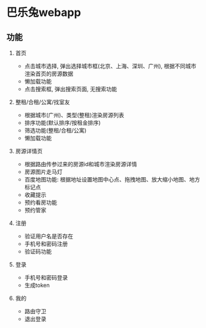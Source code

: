 # 巴乐兔webapp

## 功能

1. 首页
    + 点击城市选择, 弹出选择城市框(北京、上海、深圳、广州), 根据不同城市渲染首页的房源数据
    + 懒加载功能
    + 点击搜索框, 弹出搜索页面, 无搜索功能

2. 整租/合租/公寓/找室友
    + 根据城市(广州)、类型(整租)渲染房源列表
    + 排序功能(默认排序/按租金排序)
    + 筛选功能(整租/合租/公寓)
    + 懒加载功能

3. 房源详情页
    + 根据路由传参过来的房源id和城市渲染房源详情
    + 房源图片走马灯
    + 百度地图功能: 根据地址设置地图中心点、拖拽地图、放大缩小地图、地方标记点
    + 收藏提示
    + 预约看房功能
    + 预约管家

4. 注册
    + 验证用户名是否存在
    + 手机号和密码注册
    + 验证码功能

5. 登录
    + 手机号和密码登录
    + 生成token

6. 我的
    + 路由守卫
    + 退出登录